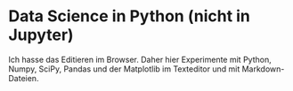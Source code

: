 # Data Science in Python (nicht in Jupyter)

Ich hasse das Editieren im Browser. Daher hier Experimente mit Python, Numpy, SciPy, Pandas und der Matplotlib im Texteditor und mit Markdown-Dateien.